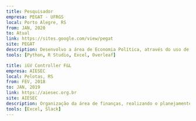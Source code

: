 ```yaml
---
title: Pesquisador
empresa: PEGAT - UFRGS
local: Porto Alegre, RS
from: JAN, 2020
to: Atual
link: https://sites.google.com/view/pegat
site: PEGAT
description: Desenvolvo a área de Economia Política, através do uso de modelos de Machine Learning (data mining, web scraping, forecasting, ...) e de Teoria dos Jogos (Jogo sequencial, estratégias puras, ...). O objetivo é identificar o comportamento dos políticos aos incentivos propostos. 
tools: [Python, R Studio, Excel, Overleaf]

title: iGV Controller F&L
empresa: AIESEC 
local: Pelotas, RS
from: FEV, 2018
to: JAN, 2019
link: https://aiesec.org.br
site: AIESEC
description: Organização da área de finanças, realizando o planejamento e a análise das tarefas; Criação de processos eficientes; Formação de líderes capazes de contribuir para um mundo mais sustentável e igualitário. 
tools: [Excel, Slack]
---
```

